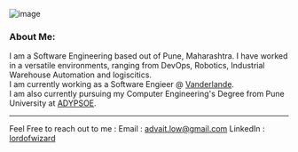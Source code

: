 ![image](https://github.com/user-attachments/assets/b9cce261-ce5d-42c6-9bf6-ab6a3e635d9e)

### About Me:
I am a Software Engineering based out of Pune, Maharashtra. I have worked in a versatile environments, ranging from DevOps, Robotics, Industrial Warehouse Automation and logiscitics.  
I am currently working as a Software Engieer @ [Vanderlande](https://www.vanderlande.com/).  
I am also currently pursuing my Computer Engineering's Degree from Pune University at [ADYPSOE](https://adypsoe.in/).  

---

Feel Free to reach out to me : 
Email : advait.low@gmail.com
LinkedIn : [lordofwizard](https://www.linkedin.com/in/lordofwizard/)
